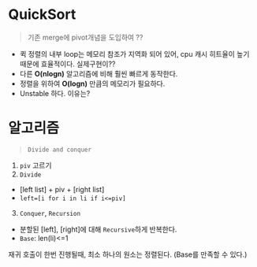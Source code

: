 # QuickSort
> 기존 merge에 pivot개념을 도입하여 ??

- 퀵 정렬의 내부 loop는 메모리 참조가 지역화 되어 있어, cpu 캐시 히트율이 높기 때문에 효율적이다. 실제구현이??
- 다른 **O(nlogn)** 알고리즘에 비해 훨씬 빠르게 동작한다.
- 정렬을 위하여 **O(logn)** 만큼의 메모리가 필요하다.
- Unstable 하다. 이유는?

# 알고리즘
> `Divide and conquer`

1. `piv` 고르기
2. `Divide` 
  - [left list] + piv + [right list]
  - `left=[i for i in li if i<=piv]`
3. `Conquer`, `Recursion` 
  - 분할된 [left], [right]에 대해 `Recursive`하게 반복한다.
  - `Base`: len(li)<=1
 
 재귀 호출이 한번 진행될때, 최소 하나의 원소는 정렬된다. (Base를 만족할 수 있다.)
 
 


